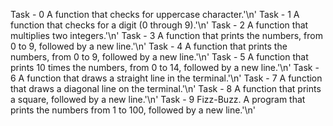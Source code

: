Task - 0 A function that checks for uppercase character.'\n'
Task - 1 A function that checks for a digit (0 through 9).'\n'
Task - 2 A function that multiplies two integers.'\n'
Task - 3 A function that prints the numbers, from 0 to 9, followed by a new line.'\n'
Task - 4 A function that prints the numbers, from 0 to 9, followed by a new line.'\n'
Task - 5 A function that prints 10 times the numbers, from 0 to 14, followed by a new line.'\n'
Task - 6 A function that draws a straight line in the terminal.'\n'
Task - 7 A function that draws a diagonal line on the terminal.'\n'
Task - 8 A function that prints a square, followed by a new line.'\n'
Task - 9 Fizz-Buzz. A program that prints the numbers from 1 to 100, followed by a new line.'\n'
